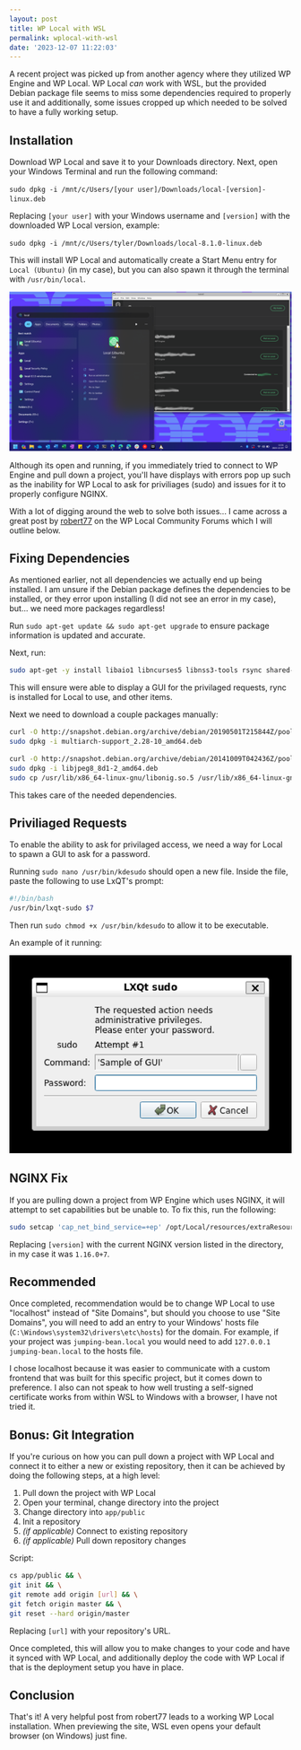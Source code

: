 ```yaml
---
layout: post
title: WP Local with WSL
permalink: wplocal-with-wsl
date: '2023-12-07 11:22:03'
---
```


A recent project was picked up from another agency where they utilized WP Engine and WP Local. WP Local *can* work with WSL, but the provided Debian package file seems to miss some dependencies required to properly use it and additionally, some issues cropped up which needed to be solved to have a fully working setup.

## Installation

Download WP Local and save it to your Downloads directory. Next, open your Windows Terminal and run the following command:

`sudo dpkg -i /mnt/c/Users/[your user]/Downloads/local-[version]-linux.deb`

Replacing `[your user]` with your Windows username and `[version]` with the downloaded WP Local version, example:

`sudo dpkg -i /mnt/c/Users/tyler/Downloads/local-8.1.0-linux.deb`

This will install WP Local and automatically create a Start Menu entry for `Local (Ubuntu)` (in my case), but you can also spawn it through the terminal with `/usr/bin/local`.

[![WP Local Running inside WSL](/assets/images/2023/12/wplocal_running.png)](/assets/images/2023/12/wplocal_running.png)

Although its open and running, if you immediately tried to connect to WP Engine and pull down a project, you'll have displays with errors pop up such as the inability for WP Local to ask for priviliages (sudo) and issues for it to properly configure NGINX.

With a lot of digging around the web to solve both issues... I came across a great post by [robert77](https://community.localwp.com/u/robert77) on the WP Local Community Forums which I will outline below.

## Fixing Dependencies

As mentioned earlier, not all dependencies we actually end up being installed. I am unsure if the Debian package defines the dependencies to be installed, or they error upon installing (I did not see an error in my case), but... we need more packages regardless!

Run `sudo apt-get update && sudo apt-get upgrade` to ensure package information is updated and accurate.

Next, run:

```bash
sudo apt-get -y install libaio1 libncurses5 libnss3-tools rsync shared-mime-info desktop-file-utils libxshmfence1 libglu1 libatk1.0-0 libatk-bridge2.0-0 libgtk2.0-0 libgtk-3-0 libgbm-dev libasound2 libnuma-dev libxslt1.1 lxqt-sudo libzip4
```

This will ensure were able to display a GUI for the privilaged requests, rync is installed for Local to use, and other items.

Next we need to download a couple packages manually:

```bash
curl -O http://snapshot.debian.org/archive/debian/20190501T215844Z/pool/main/g/glibc/multiarch-support_2.28-10_amd64.deb
sudo dpkg -i multiarch-support_2.28-10_amd64.deb
```

```bash
curl -O http://snapshot.debian.org/archive/debian/20141009T042436Z/pool/main/libj/libjpeg8/libjpeg8_8d1-2_amd64.deb
sudo dpkg -i libjpeg8_8d1-2_amd64.deb
sudo cp /usr/lib/x86_64-linux-gnu/libonig.so.5 /usr/lib/x86_64-linux-gnu/libonig.so.4
```

This takes care of the needed dependencies.

## Priviliaged Requests

To enable the ability to ask for privilaged access, we need a way for Local to spawn a GUI to ask for a password.

Running `sudo nano /usr/bin/kdesudo` should open a new file. Inside the file, paste the following to use LxQT's prompt:

```bash
#!/bin/bash
/usr/bin/lxqt-sudo $7
```

Then run `sudo chmod +x /usr/bin/kdesudo` to allow it to be executable.

An example of it running:

[![LxQT Sudo GUI](/assets/images/2023/12/wplocal_sudo.png)](/assets/images/2023/12/wplocal_sudo.png)

## NGINX Fix

If you are pulling down a project from WP Engine which uses NGINX, it will attempt to set capabilities but be unable to. To fix this, run the following:

```bash
sudo setcap 'cap_net_bind_service=+ep' /opt/Local/resources/extraResources/lightning-services/nginx-[version]/bin/linux/sbin/nginx`
```

Replacing `[version]` with the current NGINX version listed in the directory, in my case it was `1.16.0+7`.

## Recommended

Once completed, recommendation would be to change WP Local to use "localhost" instead of "Site Domains", but should you choose to use "Site Domains", you will need to add an entry to your Windows' hosts file (`C:\Windows\system32\drivers\etc\hosts`) for the domain. For example, if your project was `jumping-bean.local` you would need to add `127.0.0.1  jumping-bean.local` to the hosts file.

I chose localhost because it was easier to communicate with a custom frontend that was built for this specific project, but it comes down to preference. I also can not speak to how well trusting a self-signed certificate works from within WSL to Windows with a browser, I have not tried it.

## Bonus: Git Integration

If you're curious on how you can pull down a project with WP Local and connect it to either a new or existing repository, then it can be achieved by doing the following steps, at a high level:

1. Pull down the project with WP Local
2. Open your terminal, change directory into the project
3. Change directory into `app/public`
4. Init a repository
5. *(if applicable)* Connect to existing repository
6. *(if applicable)* Pull down repository changes

Script:

```bash
cs app/public && \
git init && \
git remote add origin [url] && \
git fetch origin master && \
git reset --hard origin/master
```

Replacing `[url]` with your repository's URL.

Once completed, this will allow you to make changes to your code and have it synced with WP Local, and additionally deploy the code with WP Local if that is the deployment setup you have in place.

## Conclusion

That's it! A very helpful post from robert77 leads to a working WP Local installation. When previewing the site, WSL even opens your default browser (on Windows) just fine.
